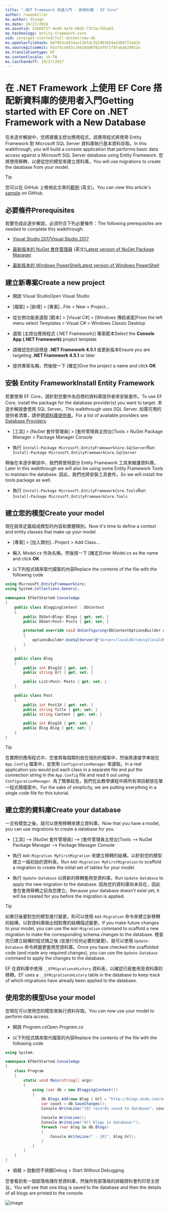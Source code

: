 ```yaml
---
title: ".NET Framework 快速入門 - 新資料庫 - EF Core"
author: rowanmiller
ms.author: divega
ms.date: 10/27/2016
ms.assetid: 52b69727-ded9-4a7b-b8d5-73f3acfbbad3
ms.technology: entity-framework-core
uid: core/get-started/full-dotnet/new-db
ms.openlocfilehash: bd7054c6834ae11bfdc352d63654e4304771e432
ms.sourcegitcommit: 01a75cd483c1943ddd6f82af971f07abde20912e
ms.translationtype: HT
ms.contentlocale: zh-TW
ms.lasthandoff: 10/27/2017
---
```

# <a name="getting-started-with-ef-core-on-net-framework-with-a-new-database"></a><span data-ttu-id="6eda9-102">在 .NET Framework 上使用 EF Core 搭配新資料庫的使用者入門</span><span class="sxs-lookup"><span data-stu-id="6eda9-102">Getting started with EF Core on .NET Framework with a New Database</span></span>

<span data-ttu-id="6eda9-103">在本逐步解說中，您將建置主控台應用程式，該應用程式將使用 Entity Framework 對 Microsoft SQL Server 資料庫執行基本資料存取。</span><span class="sxs-lookup"><span data-stu-id="6eda9-103">In this walkthrough, you will build a console application that performs basic data access against a Microsoft SQL Server database using Entity Framework.</span></span> <span data-ttu-id="6eda9-104">您將使用移轉，以便從您的模型來建立資料庫。</span><span class="sxs-lookup"><span data-stu-id="6eda9-104">You will use migrations to create the database from your model.</span></span>

> [!TIP]  
> <span data-ttu-id="6eda9-105">您可以在 GitHub 上檢視此文章的[範例](https://github.com/aspnet/EntityFramework.Docs/tree/master/samples/core/GetStarted/FullNet/ConsoleApp.NewDb) \(英文\)。</span><span class="sxs-lookup"><span data-stu-id="6eda9-105">You can view this article's [sample](https://github.com/aspnet/EntityFramework.Docs/tree/master/samples/core/GetStarted/FullNet/ConsoleApp.NewDb) on GitHub.</span></span>

## <a name="prerequisites"></a><span data-ttu-id="6eda9-106">必要條件</span><span class="sxs-lookup"><span data-stu-id="6eda9-106">Prerequisites</span></span>

<span data-ttu-id="6eda9-107">若要完成此逐步解說，必須符合下列必要條件：</span><span class="sxs-lookup"><span data-stu-id="6eda9-107">The following prerequisites are needed to complete this walkthrough:</span></span>

* [<span data-ttu-id="6eda9-108">Visual Studio 2017</span><span class="sxs-lookup"><span data-stu-id="6eda9-108">Visual Studio 2017</span></span>](https://www.visualstudio.com/downloads/)

* <span data-ttu-id="6eda9-109">[最新版本的 NuGet 套件管理員](https://dist.nuget.org/index.html) \(英文\)</span><span class="sxs-lookup"><span data-stu-id="6eda9-109">[Latest version of NuGet Package Manager](https://dist.nuget.org/index.html)</span></span>

* [<span data-ttu-id="6eda9-110">最新版本的 Windows PowerShell</span><span class="sxs-lookup"><span data-stu-id="6eda9-110">Latest version of Windows PowerShell</span></span>](https://docs.microsoft.com/powershell/scripting/setup/installing-windows-powershell)

## <a name="create-a-new-project"></a><span data-ttu-id="6eda9-111">建立新專案</span><span class="sxs-lookup"><span data-stu-id="6eda9-111">Create a new project</span></span>

* <span data-ttu-id="6eda9-112">開啟 Visual Studio</span><span class="sxs-lookup"><span data-stu-id="6eda9-112">Open Visual Studio</span></span>

* <span data-ttu-id="6eda9-113">[檔案] > [新增] > [專案]...</span><span class="sxs-lookup"><span data-stu-id="6eda9-113">File > New > Project...</span></span>

* <span data-ttu-id="6eda9-114">從左側功能表選取 [範本] > [Visual C#] > [Windows 傳統桌面]</span><span class="sxs-lookup"><span data-stu-id="6eda9-114">From the left menu select Templates > Visual C# > Windows Classic Desktop</span></span>

* <span data-ttu-id="6eda9-115">選取 [主控台應用程式 (.NET Framework)] 專案範本</span><span class="sxs-lookup"><span data-stu-id="6eda9-115">Select the **Console App (.NET Framework)** project template</span></span>

* <span data-ttu-id="6eda9-116">請確認您的目標是 **.NET Framework 4.5.1** 或更新版本</span><span class="sxs-lookup"><span data-stu-id="6eda9-116">Ensure you are targeting **.NET Framework 4.5.1** or later</span></span>

* <span data-ttu-id="6eda9-117">提供專案名稱，然後按一下 [確定]</span><span class="sxs-lookup"><span data-stu-id="6eda9-117">Give the project a name and click **OK**</span></span>

## <a name="install-entity-framework"></a><span data-ttu-id="6eda9-118">安裝 Entity Framework</span><span class="sxs-lookup"><span data-stu-id="6eda9-118">Install Entity Framework</span></span>

<span data-ttu-id="6eda9-119">若要使用 EF Core，請針對您要作為目標的資料庫提供者來安裝套件。</span><span class="sxs-lookup"><span data-stu-id="6eda9-119">To use EF Core, install the package for the database provider(s) you want to target.</span></span> <span data-ttu-id="6eda9-120">本逐步解說會使用 SQL Server。</span><span class="sxs-lookup"><span data-stu-id="6eda9-120">This walkthrough uses SQL Server.</span></span> <span data-ttu-id="6eda9-121">如需可用的提供者清單，請參閱[資料庫提供者](../../providers/index.md)。</span><span class="sxs-lookup"><span data-stu-id="6eda9-121">For a list of available providers see [Database Providers](../../providers/index.md).</span></span>

* <span data-ttu-id="6eda9-122">[工具] > [NuGet 套件管理員] > [套件管理員主控台]</span><span class="sxs-lookup"><span data-stu-id="6eda9-122">Tools > NuGet Package Manager > Package Manager Console</span></span>

* <span data-ttu-id="6eda9-123">執行 `Install-Package Microsoft.EntityFrameworkCore.SqlServer`</span><span class="sxs-lookup"><span data-stu-id="6eda9-123">Run `Install-Package Microsoft.EntityFrameworkCore.SqlServer`</span></span>

<span data-ttu-id="6eda9-124">稍後在本逐步解說中，我們將使用部分 Entity Framework 工具來維護資料庫。</span><span class="sxs-lookup"><span data-stu-id="6eda9-124">Later in this walkthrough we will also be using some Entity Framework Tools to maintain the database.</span></span> <span data-ttu-id="6eda9-125">因此，我們也將安裝工具套件。</span><span class="sxs-lookup"><span data-stu-id="6eda9-125">So we will install the tools package as well.</span></span>

* <span data-ttu-id="6eda9-126">執行 `Install-Package Microsoft.EntityFrameworkCore.Tools`</span><span class="sxs-lookup"><span data-stu-id="6eda9-126">Run `Install-Package Microsoft.EntityFrameworkCore.Tools`</span></span>

## <a name="create-your-model"></a><span data-ttu-id="6eda9-127">建立您的模型</span><span class="sxs-lookup"><span data-stu-id="6eda9-127">Create your model</span></span>

<span data-ttu-id="6eda9-128">現在就來定義組成模型的內容和實體類別。</span><span class="sxs-lookup"><span data-stu-id="6eda9-128">Now it's time to define a context and entity classes that make up your model.</span></span>

* <span data-ttu-id="6eda9-129">[專案] > [加入類別]...</span><span class="sxs-lookup"><span data-stu-id="6eda9-129">Project > Add Class...</span></span>

* <span data-ttu-id="6eda9-130">輸入 *Model.cs* 作為名稱，然後按一下 [確定]</span><span class="sxs-lookup"><span data-stu-id="6eda9-130">Enter *Model.cs* as the name and click **OK**</span></span>

* <span data-ttu-id="6eda9-131">以下列程式碼來取代檔案的內容</span><span class="sxs-lookup"><span data-stu-id="6eda9-131">Replace the contents of the file with the following code</span></span>

<!-- [!code-csharp[Main](samples/core/GetStarted/FullNet/ConsoleApp.NewDb/Model.cs)] -->
``` csharp
using Microsoft.EntityFrameworkCore;
using System.Collections.Generic;

namespace EFGetStarted.ConsoleApp
{
    public class BloggingContext : DbContext
    {
        public DbSet<Blog> Blogs { get; set; }
        public DbSet<Post> Posts { get; set; }

        protected override void OnConfiguring(DbContextOptionsBuilder optionsBuilder)
        {
            optionsBuilder.UseSqlServer(@"Server=(localdb)\mssqllocaldb;Database=EFGetStarted.ConsoleApp.NewDb;Trusted_Connection=True;");
        }
    }

    public class Blog
    {
        public int BlogId { get; set; }
        public string Url { get; set; }

        public List<Post> Posts { get; set; }
    }

    public class Post
    {
        public int PostId { get; set; }
        public string Title { get; set; }
        public string Content { get; set; }

        public int BlogId { get; set; }
        public Blog Blog { get; set; }
    }
}
```

> [!TIP]  
> <span data-ttu-id="6eda9-132">在實際的應用程式中，您會將每個類別放在個別的檔案中，然後將連接字串放在 `App.Config` 檔案中，並使用 `ConfigurationManager` 來讀取。</span><span class="sxs-lookup"><span data-stu-id="6eda9-132">In a real application you would put each class in a separate file and put the connection string in the `App.Config` file and read it out using `ConfigurationManager`.</span></span> <span data-ttu-id="6eda9-133">為了簡單起見，我們在此教學課程中將所有項目都放在單一程式碼檔案中。</span><span class="sxs-lookup"><span data-stu-id="6eda9-133">For the sake of simplicity, we are putting everything in a single code file for this tutorial.</span></span>

## <a name="create-your-database"></a><span data-ttu-id="6eda9-134">建立您的資料庫</span><span class="sxs-lookup"><span data-stu-id="6eda9-134">Create your database</span></span>

<span data-ttu-id="6eda9-135">一旦有模型之後，就可以使用移轉來建立資料庫。</span><span class="sxs-lookup"><span data-stu-id="6eda9-135">Now that you have a model, you can use migrations to create a database for you.</span></span>

* <span data-ttu-id="6eda9-136">[工具] –> [NuGet 套件管理員] –> [套件管理員主控台]</span><span class="sxs-lookup"><span data-stu-id="6eda9-136">Tools –> NuGet Package Manager –> Package Manager Console</span></span>

* <span data-ttu-id="6eda9-137">執行 `Add-Migration MyFirstMigration` 來建立移轉的結構，以針對您的模型建立一組初始的資料表。</span><span class="sxs-lookup"><span data-stu-id="6eda9-137">Run `Add-Migration MyFirstMigration` to scaffold a migration to create the initial set of tables for your model.</span></span>

* <span data-ttu-id="6eda9-138">執行 `Update-Database` 以將新的移轉套用至資料庫。</span><span class="sxs-lookup"><span data-stu-id="6eda9-138">Run `Update-Database` to apply the new migration to the database.</span></span> <span data-ttu-id="6eda9-139">因為您的資料庫尚未存在，因此會在套用移轉之前為您建立。</span><span class="sxs-lookup"><span data-stu-id="6eda9-139">Because your database doesn't exist yet, it will be created for you before the migration is applied.</span></span>

> [!TIP]  
> <span data-ttu-id="6eda9-140">如果日後要對您的模型進行變更，則可以使用 `Add-Migration` 命令來建立新移轉的結構，以對資料庫做出相對應的結構描述變更。</span><span class="sxs-lookup"><span data-stu-id="6eda9-140">If you make future changes to your model, you can use the `Add-Migration` command to scaffold a new migration to make the corresponding schema changes to the database.</span></span> <span data-ttu-id="6eda9-141">檢查完已建立結構的程式碼之後 (並進行任何必要的變更)，就可以使用 `Update-Database` 命令將變更套用至資料庫。</span><span class="sxs-lookup"><span data-stu-id="6eda9-141">Once you have checked the scaffolded code (and made any required changes), you can use the `Update-Database` command to apply the changes to the database.</span></span>
>
><span data-ttu-id="6eda9-142">EF 在資料庫中使用 `__EFMigrationsHistory` 資料表，以確認已經套用至資料庫的移轉。</span><span class="sxs-lookup"><span data-stu-id="6eda9-142">EF uses a `__EFMigrationsHistory` table in the database to keep track of which migrations have already been applied to the database.</span></span>

## <a name="use-your-model"></a><span data-ttu-id="6eda9-143">使用您的模型</span><span class="sxs-lookup"><span data-stu-id="6eda9-143">Use your model</span></span>

<span data-ttu-id="6eda9-144">您現在可以使用您的模型來執行資料存取。</span><span class="sxs-lookup"><span data-stu-id="6eda9-144">You can now use your model to perform data access.</span></span>

* <span data-ttu-id="6eda9-145">開啟 *Program.cs*</span><span class="sxs-lookup"><span data-stu-id="6eda9-145">Open *Program.cs*</span></span>

* <span data-ttu-id="6eda9-146">以下列程式碼來取代檔案的內容</span><span class="sxs-lookup"><span data-stu-id="6eda9-146">Replace the contents of the file with the following code</span></span>

<!-- [!code-csharp[Main](samples/core/GetStarted/FullNet/ConsoleApp.NewDb/Program.cs)] -->
``` csharp
using System;

namespace EFGetStarted.ConsoleApp
{
    class Program
    {
        static void Main(string[] args)
        {
            using (var db = new BloggingContext())
            {
                db.Blogs.Add(new Blog { Url = "http://blogs.msdn.com/adonet" });
                var count = db.SaveChanges();
                Console.WriteLine("{0} records saved to database", count);

                Console.WriteLine();
                Console.WriteLine("All blogs in database:");
                foreach (var blog in db.Blogs)
                {
                    Console.WriteLine(" - {0}", blog.Url);
                }
            }
        }
    }
}
```

* <span data-ttu-id="6eda9-147">偵錯 > 啟動但不偵錯</span><span class="sxs-lookup"><span data-stu-id="6eda9-147">Debug > Start Without Debugging</span></span>

<span data-ttu-id="6eda9-148">您會看到有一個部落格儲存至資料庫，然後所有部落格的詳細資料會列印至主控台。</span><span class="sxs-lookup"><span data-stu-id="6eda9-148">You will see that one blog is saved to the database and then the details of all blogs are printed to the console.</span></span>

![image](_static/output-new-db.png)
